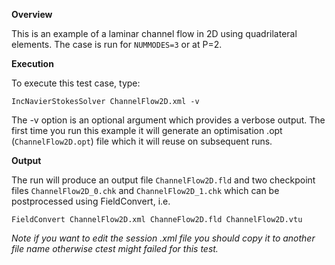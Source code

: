 **Overview**

This is an example of a laminar channel flow in 2D using quadrilateral elements. The case is run for `NUMMODES=3` or at P=2. 

**Execution**

To execute this test case, type: 

`IncNavierStokesSolver ChannelFlow2D.xml -v`

The -v option is an optional argument which provides a verbose output. The first time you run this example it will generate an optimisation .opt (`ChannelFlow2D.opt`) file which it will reuse on subsequent runs.

**Output**

The run will produce an output file `ChannelFlow2D.fld` and two checkpoint files `ChannelFlow2D_0.chk` and `ChannelFlow2D_1.chk` which can be postprocessed using FieldConvert, i.e.

`FieldConvert ChannelFlow2D.xml ChanneFlow2D.fld ChannelFlow2D.vtu`

_Note if you want to edit the session .xml file you should copy it to another file name otherwise ctest might failed for this test._